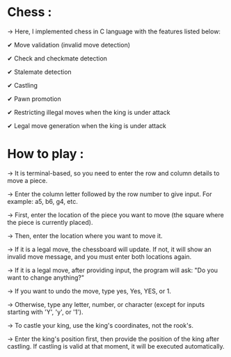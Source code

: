 # Chess :


-> Here, I implemented chess in C language with the features listed below:

✔ Move validation (invalid move detection)

✔ Check and checkmate detection

✔ Stalemate detection

✔ Castling

✔ Pawn promotion

✔ Restricting illegal moves when the king is under attack

✔ Legal move generation when the king is under attack

# How to play :


-> It is terminal-based, so you need to enter the row and column details to move a piece.

-> Enter the column letter followed by the row number to give input. For example: a5, b6, g4, etc.

-> First, enter the location of the piece you want to move (the square where the piece is currently placed).

-> Then, enter the location where you want to move it.

-> If it is a legal move, the chessboard will update. If not, it will show an invalid move message, and you must enter both locations again.

-> If it is a legal move, after providing input, the program will ask: "Do you want to change anything?"

-> If you want to undo the move, type yes, Yes, YES, or 1.

-> Otherwise, type any letter, number, or character (except for inputs starting with 'Y', 'y', or '1').

-> To castle your king, use the king's coordinates, not the rook's.

-> Enter the king's position first, then provide the position of the king after castling. If castling is valid at that moment, it will be executed automatically.
